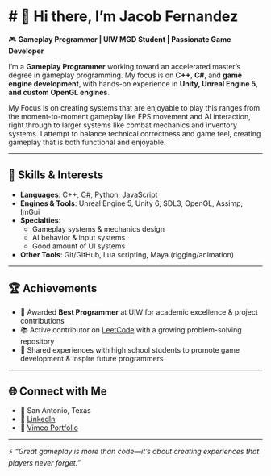 # # 👋 Hi there, I’m Jacob Fernandez  

🎮 **Gameplay Programmer | UIW MGD Student | Passionate Game Developer**  

I’m a **Gameplay Programmer**  working toward an accelerated master’s degree in gameplay programming. My focus is on **C++**, **C#**, and **game engine development**, with hands-on experience in **Unity, Unreal Engine 5, and custom OpenGL engines**.  

My Focus is on creating systems that are enjoyable to play this ranges from the moment-to-moment gameplay like FPS movement and AI interaction, right through to larger systems like combat mechanics and inventory systems. I attempt to balance technical correctness and game feel, creating gameplay that is both functional and enjoyable.


---

## 🚀 Skills & Interests
- **Languages**: C++, C#, Python, JavaScript  
- **Engines & Tools**: Unreal Engine 5, Unity 6, SDL3, OpenGL, Assimp, ImGui  
- **Specialties**:  
  - Gameplay systems & mechanics design   
  - AI behavior & input systems    
  - Good amount of UI systems
- **Other Tools**: Git/GitHub, Lua scripting, Maya (rigging/animation)

---

## 🏆 Achievements
- 🥇 Awarded **Best Programmer** at UIW for academic excellence & project contributions  
- 📚 Active contributor on [LeetCode](https://leetcode.com/u/JakeUp/) with a growing problem-solving repository  
- 🎤 Shared experiences with high school students to promote game development & inspire future programmers  

---

## 🌐 Connect with Me
- 📍 San Antonio, Texas  
- 💼 [LinkedIn](https://linkedin.com/in/jacobfernandezprogrammer)  
- 🎥 [Vimeo Portfolio](https://vimeo.com/1078568958?share=copy)  

---

⚡ *“Great gameplay is more than code—it’s about creating experiences that players never forget.”*  


<!--
**JakeeUp/JakeeUp** is a ✨ _special_ ✨ repository because its `README.md` (this file) appears on your GitHub profile.

Here are some ideas to get you started:

- 🔭 I’m currently working on ...
- 🌱 I’m currently learning ...
- 👯 I’m looking to collaborate on ...
- 🤔 I’m looking for help with ...
- 💬 Ask me about ...
- 📫 How to reach me: ...
- 😄 Pronouns: ...
- ⚡ Fun fact: ...
-->
